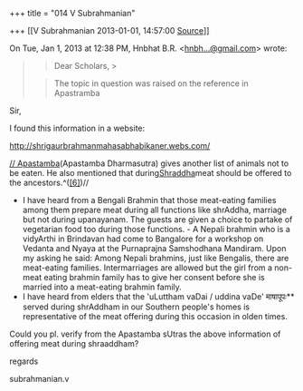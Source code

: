 +++
title = "014 V Subrahmanian"

+++
[[V Subrahmanian	2013-01-01, 14:57:00 [Source](https://groups.google.com/g/bvparishat/c/61H1QsFqBX4)]]



On Tue, Jan 1, 2013 at 12:38 PM, Hnbhat B.R. \<[hnbh...@gmail.com]()\> wrote:  

> 
> > Dear Scholars, >
> 
> >   
> > 
> > 
> > The topic in question was raised on the reference in Apastramba
> > 
> > 
> >   
> > 
> > 
> >   
> > 
> > 

Sir,  
  
I found this information in a website:  
  
<http://shrigaurbrahmanmahasabhabikaner.webs.com/>  
  
[// Apastamba](http://en.wikipedia.org/wiki/Apastamba "Apastamba")(Apastamba Dharmasutra) gives another list of animals not to be eaten. He also mentioned that during[Shraddha](http://en.wikipedia.org/wiki/Shraddha "Shraddha")meat should be offered to the ancestors.^([\[6\]](http://en.wikipedia.org/wiki/History_of_Brahmin_diet#cite_note-tamil-5))//  
  

-   I have heard from a Bengali Brahmin that those meat-eating families
    among them prepare meat during all functions like shrAddha, marriage
    but not during upanayanam. The guests are given a choice to partake
    of vegetarian food too during those functions. -   A Nepali brahmin who is a vidyArthi in Brindavan had come to
    Bangalore for a workshop on Vedanta and Nyaya at the Purnaprajna
    Samshodhana Mandiram. Upon my asking he said: Among Nepali
    brahmins, just like Bengalis, there are meat-eating families.
    Intermarriages are allowed but the girl from a non-meat eating
    brahmin family has to give her consent before she is married into a
    meat-eating brahmin family.  
-   I have heard from elders that the 'uLuttham vaDai / uddina vaDe'
    माषापूपः** served during shrAddham in our Southern people's homes
    is representative of the meat offering during this occasion in olden
    times. 

Could you pl. verify from the Apastamba sUtras the above information of offering meat during shraaddham?

regards

subrahmanian.v  

  

